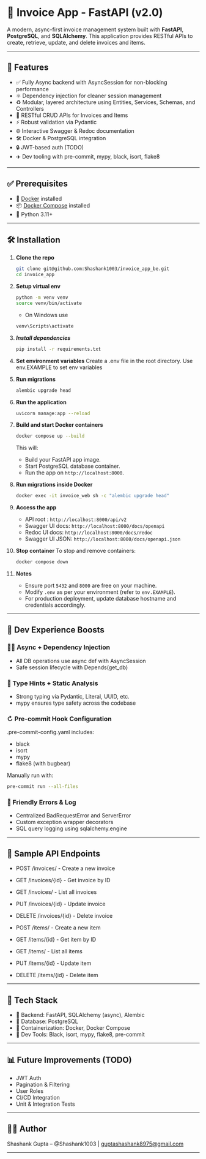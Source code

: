 # 🧾 Invoice App - FastAPI (v2.0)

A modern, async-first invoice management system built with **FastAPI**, **PostgreSQL**, and **SQLAlchemy**. This application provides RESTful APIs to create, retrieve, update, and delete invoices and items.

---

## 🚀 Features

- ✅ Fully Async backend with AsyncSession for non-blocking performance
- ⚛️ Dependency injection for cleaner session management
- ♻️ Modular, layered architecture using Entities, Services, Schemas, and Controllers
- 🔁 RESTful CRUD APIs for Invoices and Items
- ⚡ Robust validation via Pydantic
- 🌐 Interactive Swagger & Redoc documentation
- 🛠️ Docker & PostgreSQL integration
- 🔒 JWT-based auth (TODO)
- ✈️ Dev tooling with pre-commit, mypy, black, isort, flake8

---

## ✅ Prerequisites

- 🐳 [Docker](https://docs.docker.com/get-docker/) installed
- 📦 [Docker Compose](https://docs.docker.com/compose/install/) installed
- 🐍 Python 3.11+

---

## 🛠️ Installation

1.  **Clone the repo**

    ```bash
    git clone git@github.com:Shashank1003/invoice_app_be.git
    cd invoice_app
    ```

2.  **Setup virtual env**

    ```bash
    python -m venv venv
    source venv/bin/activate
    ```

    - On Windows use

    ```bash
    venv\Scripts\activate
    ```

3.  **_Install dependencies_**

    ```bash
    pip install -r requirements.txt
    ```

4.  **Set environment variables**
    Create a .env file in the root directory.
    Use env.EXAMPLE to set env variables

5.  **Run migrations**

    ```bash
    alembic upgrade head
    ```

6.  **Run the application**

    ```bash
    uvicorn manage:app --reload
    ```

7.  **Build and start Docker containers**

    ```bash
    docker compose up --build
    ```

    This will:

    - Build your FastAPI app image.
    - Start PostgreSQL database container.
    - Run the app on `http://localhost:8000`.

8.  **Run migrations inside Docker**

    ```bash
    docker exec -it invoice_web sh -c "alembic upgrade head"
    ```

9.  **Access the app**

    - API root : `http://localhost:8000/api/v2`
    - Swagger UI docs: `http://localhost:8000/docs/openapi`
    - Redoc UI docs: `http://localhost:8000/docs/redoc`
    - Swagger UI JSON: `http://localhost:8000/docs/openapi.json`

10. **Stop container**
    To stop and remove containers:

    ```bash
    docker compose down
    ```

11. **Notes**
    - Ensure port `5432` and `8000` are free on your machine.
    - Modify `.env` as per your environment (refer to `env.EXAMPLE`).
    - For production deployment, update database hostname and credentials accordingly.

---

## 📖 Dev Experience Boosts

### 👩‍💼 Async + Dependency Injection

- All DB operations use async def with AsyncSession
- Safe session lifecycle with Depends(get_db)

### 🔎 Type Hints + Static Analysis

- Strong typing via Pydantic, Literal, UUID, etc.
- mypy ensures type safety across the codebase

### ↻ Pre-commit Hook Configuration

.pre-commit-config.yaml includes:

- black
- isort
- mypy
- flake8 (with bugbear)

Manually run with:

```bash
pre-commit run --all-files
```

### 👋 Friendly Errors & Log

- Centralized BadRequestError and ServerError
- Custom exception wrapper decorators
- SQL query logging using sqlalchemy.engine

---

## 📸 Sample API Endpoints

- POST /invoices/ - Create a new invoice

- GET /invoices/{id} - Get invoice by ID

- GET /invoices/ - List all invoices

- PUT /invoices/{id} - Update invoice

- DELETE /invoices/{id} - Delete invoice

- POST /items/ - Create a new item

- GET /items/{id} - Get item by ID

- GET /items/ - List all items

- PUT /items/{id} - Update item

- DELETE /items/{id} - Delete item

---

## 🧹 Tech Stack

- 🐍 Backend: FastAPI, SQLAlchemy (async), Alembic
- 🐃 Database: PostgreSQL
- 🚧 Containerization: Docker, Docker Compose
- 🔧 Dev Tools: Black, isort, mypy, flake8, pre-commit

---

## 📊 Future Improvements (TODO)

- JWT Auth
- Pagination & Filtering
- User Roles
- CI/CD Integration
- Unit & Integration Tests

---

## 👨‍💻 Author

Shashank Gupta – @Shashank1003 | <guptashashank8975@gmail.com>

---
